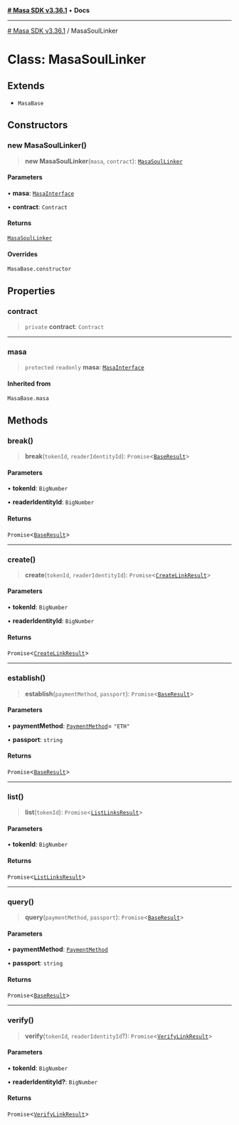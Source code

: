 [**# Masa SDK v3.36.1**](../README.md) • **Docs**

***

[# Masa SDK v3.36.1](../globals.md) / MasaSoulLinker

# Class: MasaSoulLinker

## Extends

- `MasaBase`

## Constructors

### new MasaSoulLinker()

> **new MasaSoulLinker**(`masa`, `contract`): [`MasaSoulLinker`](MasaSoulLinker.md)

#### Parameters

• **masa**: [`MasaInterface`](../interfaces/MasaInterface.md)

• **contract**: `Contract`

#### Returns

[`MasaSoulLinker`](MasaSoulLinker.md)

#### Overrides

`MasaBase.constructor`

## Properties

### contract

> `private` **contract**: `Contract`

***

### masa

> `protected` `readonly` **masa**: [`MasaInterface`](../interfaces/MasaInterface.md)

#### Inherited from

`MasaBase.masa`

## Methods

### break()

> **break**(`tokenId`, `readerIdentityId`): `Promise`\<[`BaseResult`](../interfaces/BaseResult.md)\>

#### Parameters

• **tokenId**: `BigNumber`

• **readerIdentityId**: `BigNumber`

#### Returns

`Promise`\<[`BaseResult`](../interfaces/BaseResult.md)\>

***

### create()

> **create**(`tokenId`, `readerIdentityId`): `Promise`\<[`CreateLinkResult`](../type-aliases/CreateLinkResult.md)\>

#### Parameters

• **tokenId**: `BigNumber`

• **readerIdentityId**: `BigNumber`

#### Returns

`Promise`\<[`CreateLinkResult`](../type-aliases/CreateLinkResult.md)\>

***

### establish()

> **establish**(`paymentMethod`, `passport`): `Promise`\<[`BaseResult`](../interfaces/BaseResult.md)\>

#### Parameters

• **paymentMethod**: [`PaymentMethod`](../type-aliases/PaymentMethod.md)= `"ETH"`

• **passport**: `string`

#### Returns

`Promise`\<[`BaseResult`](../interfaces/BaseResult.md)\>

***

### list()

> **list**(`tokenId`): `Promise`\<[`ListLinksResult`](../type-aliases/ListLinksResult.md)\>

#### Parameters

• **tokenId**: `BigNumber`

#### Returns

`Promise`\<[`ListLinksResult`](../type-aliases/ListLinksResult.md)\>

***

### query()

> **query**(`paymentMethod`, `passport`): `Promise`\<[`BaseResult`](../interfaces/BaseResult.md)\>

#### Parameters

• **paymentMethod**: [`PaymentMethod`](../type-aliases/PaymentMethod.md)

• **passport**: `string`

#### Returns

`Promise`\<[`BaseResult`](../interfaces/BaseResult.md)\>

***

### verify()

> **verify**(`tokenId`, `readerIdentityId`?): `Promise`\<[`VerifyLinkResult`](../type-aliases/VerifyLinkResult.md)\>

#### Parameters

• **tokenId**: `BigNumber`

• **readerIdentityId?**: `BigNumber`

#### Returns

`Promise`\<[`VerifyLinkResult`](../type-aliases/VerifyLinkResult.md)\>
